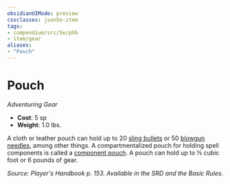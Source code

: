 ```yaml
---
obsidianUIMode: preview
cssclasses: json5e-item
tags:
- compendium/src/5e/phb
- item/gear
aliases: 
- "Pouch"
---
```

# Pouch
*Adventuring Gear*  

- **Cost**: 5 sp
- **Weight**: 1.0 lbs.

A cloth or leather pouch can hold up to 20 [sling bullets](4-Resources/Compendium/items/sling-bullet.md) or 50 [blowgun needles](4-Resources/Compendium/items/blowgun-needle.md), among other things. A compartmentalized pouch for holding spell components is called a [component pouch](4-Resources/Compendium/items/component-pouch.md). A pouch can hold up to ⅕ cubic foot or 6 pounds of gear.

*Source: Player's Handbook p. 153. Available in the SRD and the Basic Rules.*